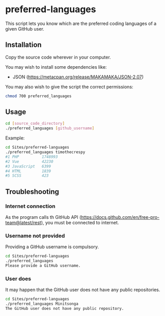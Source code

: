 # preferred-languages

This script lets you know which are the preferred coding languages of a given GitHub user.

## Installation

Copy the source code wherever in your computer.

You may wish to install some dependencies like:
- JSON (https://metacpan.org/release/MAKAMAKA/JSON-2.07)

You may also wish to give the script the correct permissions:
```bash
chmod 700 preferred_languages
```

## Usage

```bash
cd [source_code_directory]
./preferred_languages [github_username]
```

Example:
```bash
cd Sites/preferred-languages
./preferred_languages timothecrespy
#1 PHP          1748993
#2 Vue          42230
#3 JavaScript   6399
#4 HTML         1839
#5 SCSS         423
```

## Troubleshooting

### Internet connection

As the program calls th GitHub API (https://docs.github.com/en/free-pro-team@latest/rest), you must be connected to internet.

### Username not provided

Providing a GitHub username is compulsory.
```bash
cd Sites/preferred-languages
./preferred_languages
Please provide a GitHub username.
```

### User does

It may happen that the GitHub user does not have any public repositories.
```bash
cd Sites/preferred-languages
./preferred_languages Minitsonga
The GitHub user does not have any public repository.
```